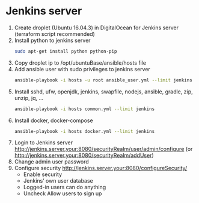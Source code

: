 # Jenkins server

1. Create droplet (Ubuntu 16.04.3) in DigitalOcean for Jenkins server (terraform script recommended)
2. Install python to jenkins server
   ```bash
   sudo apt-get install python python-pip
   ```
2. Copy droplet ip to /opt/ubuntuBase/ansible/hosts file
3. Add ansible user with sudo privileges to jenkins server
   ```bash
   ansible-playbook -i hosts -u root ansible_user.yml --limit jenkins
   ```
4. Install sshd, ufw, openjdk, jenkins, swapfile, nodejs, ansible, gradle, zip, unzip, jq, ...   
   ```bash
   ansible-playbook -i hosts common.yml --limit jenkins
   ```
5. Install docker, docker-compose   
   ```bash
   ansible-playbook -i hosts docker.yml --limit jenkins
   ```   
6. Login to Jenkins server http://jenkins.server.your:8080/securityRealm/user/admin/configure (or http://jenkins.server.your:8080/securityRealm/addUser)
7. Change admin user password
8. Configure security http://jenkins.server.your:8080/configureSecurity/
   - Enable security
   - Jenkins’ own user database
   - Logged-in users can do anything
   - Uncheck Allow users to sign up

